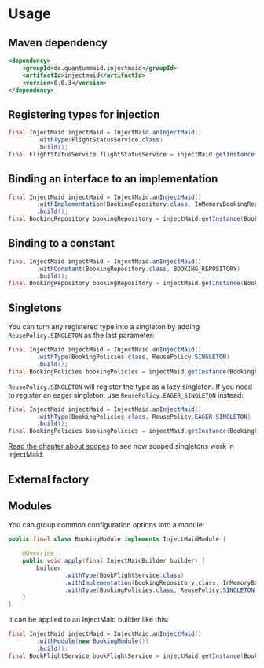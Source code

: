 # Usage

## Maven dependency
```xml
<dependency>
    <groupId>de.quantummaid.injectmaid</groupId>
    <artifactId>injectmaid</artifactId>
    <version>0.0.3</version>
</dependency>
```

## Registering types for injection
<!---[CodeSnippet](basicUsage)-->
```java
final InjectMaid injectMaid = InjectMaid.anInjectMaid()
        .withType(FlightStatusService.class)
        .build();
final FlightStatusService flightStatusService = injectMaid.getInstance(FlightStatusService.class);
```

## Binding an interface to an implementation
<!---[CodeSnippet](bindInterface)-->
```java
final InjectMaid injectMaid = InjectMaid.anInjectMaid()
        .withImplementation(BookingRepository.class, InMemoryBookingRepository.class)
        .build();
final BookingRepository bookingRepository = injectMaid.getInstance(BookingRepository.class);
```

## Binding to a constant
<!---[CodeSnippet](constants)-->
```java
final InjectMaid injectMaid = InjectMaid.anInjectMaid()
        .withConstant(BookingRepository.class, BOOKING_REPOSITORY)
        .build();
final BookingRepository bookingRepository = injectMaid.getInstance(BookingRepository.class);
```

## Singletons
You can turn any registered type into a singleton by adding `ReusePolicy.SINGLETON` as the last parameter:
<!---[CodeSnippet](singletons)-->
```java
final InjectMaid injectMaid = InjectMaid.anInjectMaid()
        .withType(BookingPolicies.class, ReusePolicy.SINGLETON)
        .build();
final BookingPolicies bookingPolicies = injectMaid.getInstance(BookingPolicies.class);
```
`ReusePolicy.SINGLETON` will register the type as a lazy singleton. If you need to register an
eager singleton, use `ReusePolicy.EAGER_SINGLETON` instead:

<!---[CodeSnippet](eagerSingletons)-->
```java
final InjectMaid injectMaid = InjectMaid.anInjectMaid()
        .withType(BookingPolicies.class, ReusePolicy.EAGER_SINGLETON)
        .build();
final BookingPolicies bookingPolicies = injectMaid.getInstance(BookingPolicies.class);
```
[Read the chapter about scopes](05_Scopes.md) to see how scoped singletons work in InjectMaid.

## External factory

## Modules
You can group common configuration options into a module:
<!---[CodeSnippet](module)-->
```java
public final class BookingModule implements InjectMaidModule {

    @Override
    public void apply(final InjectMaidBuilder builder) {
        builder
                .withType(BookFlightService.class)
                .withImplementation(BookingRepository.class, InMemoryBookingRepository.class)
                .withType(BookingPolicies.class, ReusePolicy.SINGLETON);
    }
}
```

It can be applied to an InjectMaid builder like this:
<!---[CodeSnippet](moduleUsage)-->
```java
final InjectMaid injectMaid = InjectMaid.anInjectMaid()
        .withModule(new BookingModule())
        .build();
final BookFlightService bookFlightService = injectMaid.getInstance(BookFlightService.class);
```